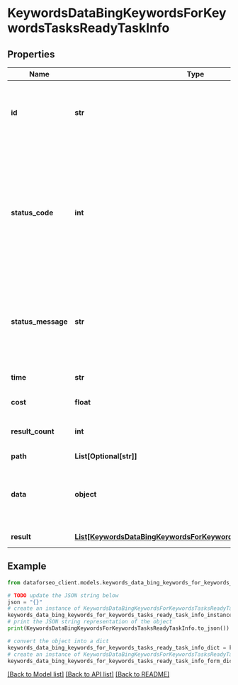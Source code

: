 # KeywordsDataBingKeywordsForKeywordsTasksReadyTaskInfo


## Properties

Name | Type | Description | Notes
------------ | ------------- | ------------- | -------------
**id** | **str** | task identifier unique task identifier in our system in the UUID format | [optional] 
**status_code** | **int** | status code of the task generated by DataForSEO, can be within the following range: 10000-60000 you can find the full list of the response codes here | [optional] 
**status_message** | **str** | informational message of the task you can find the full list of general informational messages here | [optional] 
**time** | **str** | execution time, seconds | [optional] 
**cost** | **float** | total tasks cost, USD | [optional] 
**result_count** | **int** | number of elements in the result array | [optional] 
**path** | **List[Optional[str]]** | URL path | [optional] 
**data** | **object** | contains the same parameters that you specified in the POST request | [optional] 
**result** | [**List[KeywordsDataBingKeywordsForKeywordsTasksReadyResultInfo]**](KeywordsDataBingKeywordsForKeywordsTasksReadyResultInfo.md) | array of results | [optional] 

## Example

```python
from dataforseo_client.models.keywords_data_bing_keywords_for_keywords_tasks_ready_task_info import KeywordsDataBingKeywordsForKeywordsTasksReadyTaskInfo

# TODO update the JSON string below
json = "{}"
# create an instance of KeywordsDataBingKeywordsForKeywordsTasksReadyTaskInfo from a JSON string
keywords_data_bing_keywords_for_keywords_tasks_ready_task_info_instance = KeywordsDataBingKeywordsForKeywordsTasksReadyTaskInfo.from_json(json)
# print the JSON string representation of the object
print(KeywordsDataBingKeywordsForKeywordsTasksReadyTaskInfo.to_json())

# convert the object into a dict
keywords_data_bing_keywords_for_keywords_tasks_ready_task_info_dict = keywords_data_bing_keywords_for_keywords_tasks_ready_task_info_instance.to_dict()
# create an instance of KeywordsDataBingKeywordsForKeywordsTasksReadyTaskInfo from a dict
keywords_data_bing_keywords_for_keywords_tasks_ready_task_info_form_dict = keywords_data_bing_keywords_for_keywords_tasks_ready_task_info.from_dict(keywords_data_bing_keywords_for_keywords_tasks_ready_task_info_dict)
```
[[Back to Model list]](../README.md#documentation-for-models) [[Back to API list]](../README.md#documentation-for-api-endpoints) [[Back to README]](../README.md)


